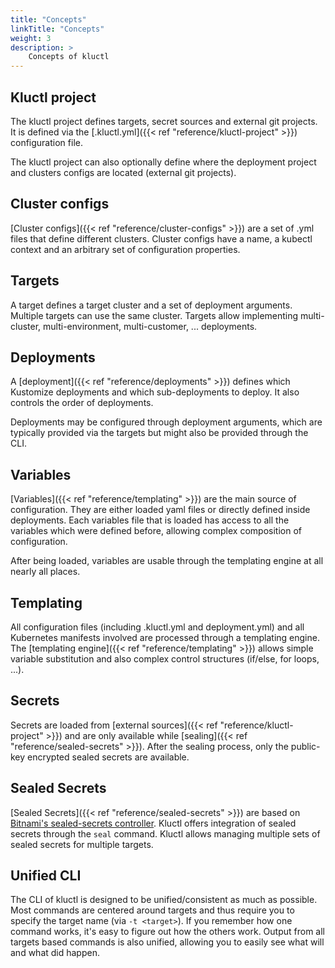 ```yaml
---
title: "Concepts"
linkTitle: "Concepts"
weight: 3
description: >
    Concepts of kluctl
---
```


## Kluctl project
The kluctl project defines targets, secret sources and external git projects. 
It is defined via the [.kluctl.yml]({{< ref "reference/kluctl-project" >}}) configuration file.

The kluctl project can also optionally define where the deployment project and clusters configs are located (external
git projects).

## Cluster configs
[Cluster configs]({{< ref "reference/cluster-configs" >}}) are a set of .yml files that define different clusters. Cluster configs have a name, a kubectl context
and an arbitrary set of configuration properties.

## Targets
A target defines a target cluster and a set of deployment arguments. Multiple targets can use the same cluster. Targets
allow implementing multi-cluster, multi-environment, multi-customer, ... deployments.

## Deployments
A [deployment]({{< ref "reference/deployments" >}}) defines which Kustomize deployments and which sub-deployments
to deploy. It also controls the order of deployments.

Deployments may be configured through deployment arguments, which are typically provided via the targets but might also
be provided through the CLI.

## Variables
[Variables]({{< ref "reference/templating" >}}) are the main source of configuration. They are either loaded yaml
files or directly defined inside deployments. Each variables file that is loaded has access to all the variables which
were defined before, allowing complex composition of configuration.

After being loaded, variables are usable through the templating engine at all nearly all places.

## Templating
All configuration files (including .kluctl.yml and deployment.yml) and all Kubernetes manifests involved are processed
through a templating engine.
The [templating engine]({{< ref "reference/templating" >}}) allows simple variable substitution and also complex
control structures (if/else, for loops, ...).

## Secrets
Secrets are loaded from [external sources]({{< ref "reference/kluctl-project" >}}) and are only available
while [sealing]({{< ref "reference/sealed-secrets" >}}). After the sealing process, only the public-key encrypted
sealed secrets are available.

## Sealed Secrets
[Sealed Secrets]({{< ref "reference/sealed-secrets" >}}) are based on 
[Bitnami's sealed-secrets controller](https://github.com/bitnami-labs/sealed-secrets). Kluctl offers integration of
sealed secrets through the `seal` command. Kluctl allows managing multiple sets of sealed secrets for multiple targets.

## Unified CLI
The CLI of kluctl is designed to be unified/consistent as much as possible. Most commands are centered around targets
and thus require you to specify the target name (via `-t <target>`). If you remember how one command works, it's easy
to figure out how the others work. Output from all targets based commands is also unified, allowing you to easily see
what will and what did happen.
